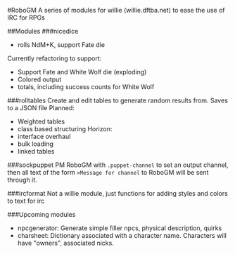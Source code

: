 #RoboGM
A series of modules for willie (willie.dftba.net) to ease the use of IRC for RPGs

##Modules
###nicedice
* rolls NdM+K, support Fate die

Currently refactoring to support:
* Support Fate and White Wolf die (exploding)
* Colored output
* totals, including success counts for White Wolf

###rolltables
Create and edit tables to generate random results from. Saves to a JSON file
Planned:
* Weighted tables
* class based structuring
Horizon:
* interface overhaul
* bulk loading
* linked tables

###sockpuppet
PM RoboGM with ```.puppet-channel``` to set an output channel, then all text of the form ```>Message for channel``` to RoboGM will be sent through it.

###ircformat
Not a willie module, just functions for adding styles and colors to text for irc

###Upcoming modules
* npcgenerator: Generate simple filler npcs, physical description, quirks
* charsheet: Dictionary associated with a character name. Characters will have "owners", associated nicks.
